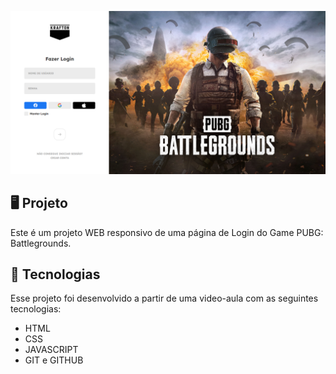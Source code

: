 <p align="center">
  <img src=".github/preview.png" alt="Demonstração do projeto" width=""100%>
</p>

## 🖥️ Projeto
Este é um projeto WEB responsivo de uma página de Login do Game PUBG: Battlegrounds.

## 🚀 Tecnologias
Esse projeto foi desenvolvido a partir de uma video-aula com as seguintes tecnologias:

- HTML
- CSS
- JAVASCRIPT
- GIT e GITHUB
